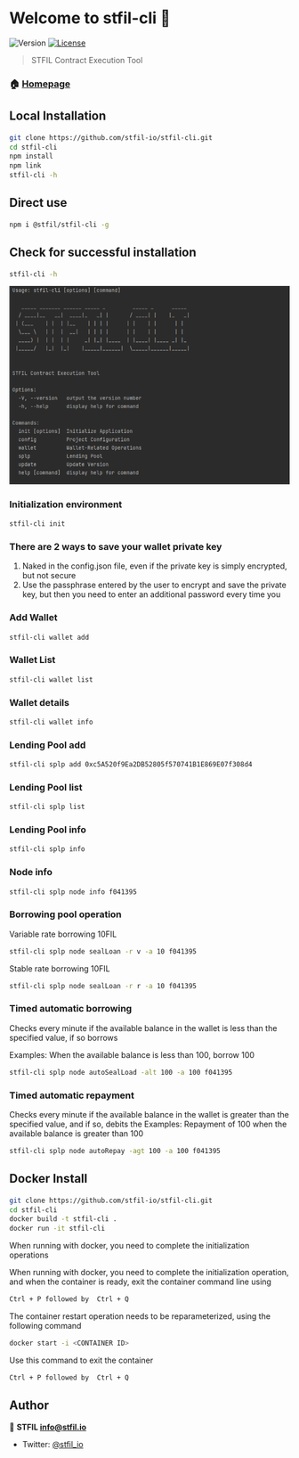 # Welcome to stfil-cli 👋
![Version](https://img.shields.io/badge/version-1.2.0-blue.svg?cacheSeconds=2592000)
[![License](https://img.shields.io/badge/License-Apache%202.0-blue.svg)](https://opensource.org/licenses/Apache-2.0)

> STFIL Contract Execution Tool

### 🏠 [Homepage](https://stfil.io)

## Local Installation

```sh
git clone https://github.com/stfil-io/stfil-cli.git
cd stfil-cli
npm install
npm link
stfil-cli -h
```

## Direct use

```sh
npm i @stfil/stfil-cli -g
```
## Check for successful installation
```sh
stfil-cli -h
```

![img.png](img.png)

### Initialization environment
```sh
stfil-cli init
```

### There are 2 ways to save your wallet private key
1. Naked in the config.json file, even if the private key is simply encrypted, but not secure
2. Use the passphrase entered by the user to encrypt and save the private key, but then you need to enter an additional password every time you


### Add Wallet
```sh
stfil-cli wallet add
```
### Wallet List
```sh
stfil-cli wallet list
```
### Wallet details
```sh
stfil-cli wallet info
```

### Lending Pool add
```sh
stfil-cli splp add 0xc5A520f9Ea2DB52805f570741B1E869E07f308d4
```

### Lending Pool list
```sh
stfil-cli splp list
```

### Lending Pool info
```sh
stfil-cli splp info
```

### Node info
```sh
stfil-cli splp node info f041395
```

### Borrowing pool operation
Variable rate borrowing 10FIL
```sh
stfil-cli splp node sealLoan -r v -a 10 f041395 
```
Stable rate borrowing 10FIL
```sh
stfil-cli splp node sealLoan -r r -a 10 f041395 
```

### Timed automatic borrowing

Checks every minute if the available balance in the wallet is less than the specified value, if so borrows

Examples:
When the available balance is less than 100, borrow 100

```sh
stfil-cli splp node autoSealLoad -alt 100 -a 100 f041395
```

### Timed automatic repayment

Checks every minute if the available balance in the wallet is greater than the specified value, and if so, debits the
Examples:
Repayment of 100 when the available balance is greater than 100

```sh
stfil-cli splp node autoRepay -agt 100 -a 100 f041395
```


## Docker Install

```sh
git clone https://github.com/stfil-io/stfil-cli.git
cd stfil-cli
docker build -t stfil-cli .
docker run -it stfil-cli
```
When running with docker, you need to complete the initialization operations

When running with docker, you need to complete the initialization operation, and when the container is ready, exit the container command line using 
```sh
Ctrl + P followed by  Ctrl + Q
```
The container restart operation needs to be reparameterized, using the following command

```sh
docker start -i <CONTAINER ID>
```

Use this command to exit the container
```sh
Ctrl + P followed by  Ctrl + Q
```

## Author

👤 **STFIL <info@stfil.io>**

* Twitter: [@stfil\_io](https://twitter.com/stfil\_io)
